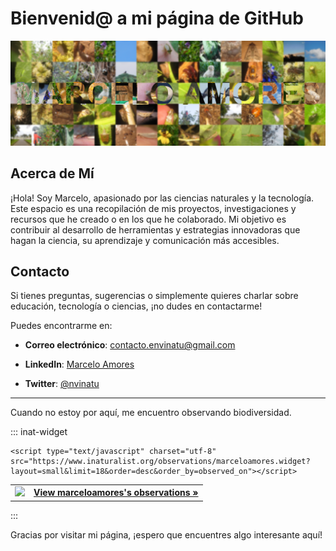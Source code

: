 # Bienvenid\@ a mi página de GitHub

![Foto de Portada](marcelo_1.png)

## Acerca de Mí

¡Hola! Soy Marcelo, apasionado por las ciencias naturales y la tecnología. Este espacio es una recopilación de mis proyectos, investigaciones y recursos que he creado o en los que he colaborado. Mi objetivo es contribuir al desarrollo de herramientas y estrategias innovadoras que hagan la ciencia, su aprendizaje y comunicación más accesibles.

## Contacto

Si tienes preguntas, sugerencias o simplemente quieres charlar sobre educación, tecnología o ciencias, ¡no dudes en contactarme!

Puedes encontrarme en:

-   **Correo electrónico**: [contacto.envinatu@gmail.com](contacto.envinatu@gmail.com)

-   **LinkedIn**: [Marcelo Amores](https://www.linkedin.com/in/marceloamores/)

-   **Twitter**: [\@nvinatu](https://twitter.com/nvinatu)

------------------------------------------------------------------------
Cuando no estoy por aquí, me encuentro observando biodiversidad.

::: inat-widget
```{=html}
<script type="text/javascript" charset="utf-8" src="https://www.inaturalist.org/observations/marceloamores.widget?layout=small&limit=18&order=desc&order_by=observed_on"></script>
```
|                                                                                                                                                    |                                                                                                   |
|-------------------------------------------|-----------------------------|
| [![](https://static.inaturalist.org/attachments/users/icons/1116633/thumb.jpg?1628812209)](https://www.inaturalist.org/observations/marceloamores) | [**View marceloamores's observations »**](https://www.inaturalist.org/observations/marceloamores) |
:::

Gracias por visitar mi página, ¡espero que encuentres algo interesante aquí!
